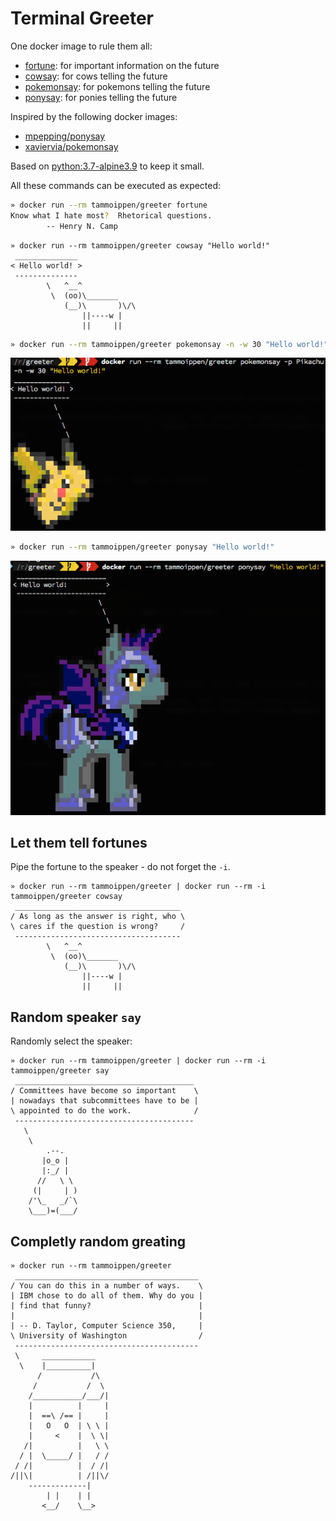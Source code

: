 # Terminal Greeter

One docker image to rule them all:

- [fortune](https://github.com/ahills/fortune): for important information on the future
- [cowsay](https://github.com/schacon/cowsay/): for cows telling the future
- [pokemonsay](https://github.com/possatti/pokemonsay): for pokemons telling the future
- [ponysay](https://github.com/erkin/ponysay/): for ponies telling the future

Inspired by the following docker images:

- [mpepping/ponysay](https://github.com/mpepping/docker-ponysay)
- [xaviervia/pokemonsay](https://github.com/xaviervia/docker-pokemonsay)

Based on [python:3.7-alpine3.9](https://hub.docker.com/_/python/) to keep it small.

All these commands can be executed as expected:

```sh
» docker run --rm tammoippen/greeter fortune
Know what I hate most?  Rhetorical questions.
		-- Henry N. Camp
```

```
» docker run --rm tammoippen/greeter cowsay "Hello world!"
 ______________
< Hello world! >
 --------------
        \   ^__^
         \  (oo)\_______
            (__)\       )\/\
                ||----w |
                ||     ||
```

```sh
» docker run --rm tammoippen/greeter pokemonsay -n -w 30 "Hello world!"
```

![pokemonsay](pika.png)

```sh
» docker run --rm tammoippen/greeter ponysay "Hello world!"
```

![ponysay](pony.png)

## Let them tell fortunes

Pipe the fortune to the speaker - do not forget the `-i`.

```
» docker run --rm tammoippen/greeter | docker run --rm -i tammoippen/greeter cowsay
 _____________________________________
/ As long as the answer is right, who \
\ cares if the question is wrong?     /
 -------------------------------------
        \   ^__^
         \  (oo)\_______
            (__)\       )\/\
                ||----w |
                ||     ||
```

## Random speaker `say`

Randomly select the speaker:

```
» docker run --rm tammoippen/greeter | docker run --rm -i tammoippen/greeter say
 ________________________________________
/ Committees have become so important    \
| nowadays that subcommittees have to be |
\ appointed to do the work.              /
 ----------------------------------------
   \
    \
        .--.
       |o_o |
       |:_/ |
      //   \ \
     (|     | )
    /'\_   _/`\
    \___)=(___/
```

## Completly random greating
```
» docker run --rm tammoippen/greeter
 _________________________________________
/ You can do this in a number of ways.    \
| IBM chose to do all of them. Why do you |
| find that funny?                        |
|                                         |
| -- D. Taylor, Computer Science 350,     |
\ University of Washington                /
 -----------------------------------------
 \     ____________
  \    |__________|
      /           /\
     /           /  \
    /___________/___/|
    |          |     |
    |  ==\ /== |     |
    |   O   O  | \ \ |
    |     <    |  \ \|
   /|          |   \ \
  / |  \_____/ |   / /
 / /|          |  / /|
/||\|          | /||\/
    -------------|
        | |    | |
       <__/    \__>
```
